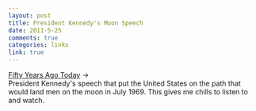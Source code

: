 ```yaml
--- 
layout: post
title: President Kennedy's Moon Speech
date: 2011-5-25
comments: true
categories: links
link: true
---
```

<a title="Setting Goals for American Space Exploration" href="http://www.nasa.gov/multimedia/videogallery/index.html?media_id=90751431">Fifty Years Ago Today</a> →
<br />
President Kennedy's speech that put the United States on the path that would land men on the moon in July 1969. This gives me chills to listen to and watch.
